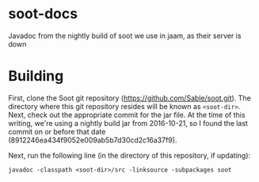 # soot-docs
Javadoc from the nightly build of soot we use in jaam, as their server is down

# Building
First, clone the Soot git repository (https://github.com/Sable/soot.git). The directory where this git repository resides will be known as `<soot-dir>`. Next, check out the appropriate commit for the jar file. At the time of this writing, we're using a nightly build jar from 2016-10-21, so I found the last commit on or before that date (8912246ea434f9052e009ab5b7d30cd2c16a37f9).

Next, run the following line (in the directory of this repository, if updating):

`javadoc -classpath <soot-dir>/src -linksource -subpackages soot`
